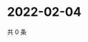 # 2022-02-04

共 0 条

<!-- BEGIN WEIBO -->
<!-- 最后更新时间 Fri Feb 04 2022 10:15:15 GMT+0800 (China Standard Time) -->

<!-- END WEIBO -->
